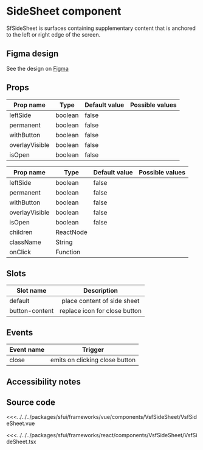 #  SideSheet component

SfSideSheet is surfaces containing supplementary content that is anchored to the left or right edge of the screen.


<Generate />

## Figma design

See the design on [Figma](https://www.figma.com/file/CWOkbpne0tDpSenT4ZEUTQ/%F0%9F%9B%A0-SFUI-2.0-%7C-Development?node-id=9533%3A21245&t=lM59iSQlhO3ltAko-0)

## Props

<!-- vue -->

| Prop name             | Type                       | Default value | Possible values                        |
|-----------------------|----------------------------|---------------|----------------------------------------|
|  leftSide             |  boolean                   |  false        |                                        |
|  permanent            |  boolean                   |  false        |                                        |
|  withButton           |  boolean                   |  false        |                                        |
|  overlayVisible       |  boolean                   |  false        |                                        |
|  isOpen               |  boolean                   |  false        |                                        |


<!-- end vue -->

<!-- react -->

| Prop name             | Type                       | Default value | Possible values                        |
|-----------------------|----------------------------|---------------|----------------------------------------|
|  leftSide             |  boolean                   |  false        |                                        |
|  permanent            |  boolean                   |  false        |                                        |
|  withButton           |  boolean                   |  false        |                                        |
|  overlayVisible       |  boolean                   |  false        |                                        |
|  isOpen               |  boolean                   |  false        |                                        |
|  children             |  ReactNode                 |               |                                        |
|  className            |  String                    |               |                                        |
|  onClick              |  Function                  |               |                                        |

<!-- end react -->

<!-- vue -->
## Slots

| Slot name       |            Description            |
| ---------       | :-------------------------------: |
|  default        |  place content of side sheet      |
|  button-content | replace icon for close button     |


## Events

| Event name |            Trigger               |
| ---------- | :----------------------------:   |
|  close     |  emits on clicking close button  |

<!-- end vue -->


## Accessibility notes


## Source code

<!-- vue -->
<<<../../../packages/sfui/frameworks/vue/components/VsfSideSheet/VsfSideSheet.vue
<!-- end vue -->
<!-- react -->
<<<../../../packages/sfui/frameworks/react/components/VsfSideSheet/VsfSideSheet.tsx
<!-- end react -->
